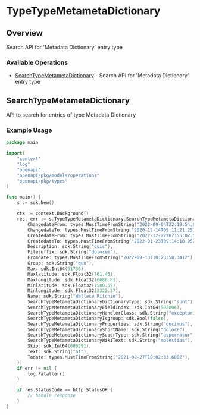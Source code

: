 # TypeTypeMetametaDictionary

## Overview

Search API for 'Metadata Dictionary' entry type

### Available Operations

* [SearchTypeMetametaDictionary](#searchtypemetametadictionary) - Search API for 'Metadata Dictionary' entry type

## SearchTypeMetametaDictionary

API to search for entries of type Metadata Dictionary

### Example Usage

```go
package main

import(
	"context"
	"log"
	"openapi"
	"openapi/pkg/models/operations"
	"openapi/pkg/types"
)

func main() {
    s := sdk.New()

    ctx := context.Background()
    res, err := s.TypeTypeMetametaDictionary.SearchTypeMetametaDictionary(ctx, operations.SearchTypeMetametaDictionaryRequest{
        ChangedateFrom: types.MustTimeFromString("2022-09-04T22:19:54.604Z"),
        ChangedateTo: types.MustTimeFromString("2020-12-14T09:11:21.253Z"),
        CreatedateFrom: types.MustTimeFromString("2022-12-22T07:55:07.552Z"),
        CreatedateTo: types.MustTimeFromString("2022-01-23T09:14:18.952Z"),
        Description: sdk.String("quis"),
        Filesuffix: sdk.String("dolorem"),
        Fromdate: types.MustTimeFromString("2022-09-13T10:23:58.341Z"),
        Group: sdk.String("quo"),
        Max: sdk.Int64(91736),
        Maxlatitude: sdk.Float32(761.45),
        Maxlongitude: sdk.Float32(6688.81),
        Minlatitude: sdk.Float32(1580.59),
        Minlongitude: sdk.Float32(3322.37),
        Name: sdk.String("Wallace Ritchie"),
        SearchTypeMetametaDictionaryDictionaryType: sdk.String("sunt"),
        SearchTypeMetametaDictionaryFieldIndex: sdk.Int64(982804),
        SearchTypeMetametaDictionaryHandlerClass: sdk.String("excepturi"),
        SearchTypeMetametaDictionaryIsgroup: sdk.Bool(false),
        SearchTypeMetametaDictionaryProperties: sdk.String("ducimus"),
        SearchTypeMetametaDictionaryShortName: sdk.String("dolore"),
        SearchTypeMetametaDictionarySuperType: sdk.String("aspernatur"),
        SearchTypeMetametaDictionaryWikiText: sdk.String("molestias"),
        Skip: sdk.Int64(686291),
        Text: sdk.String("at"),
        Todate: types.MustTimeFromString("2021-08-27T10:02:33.600Z"),
    })
    if err != nil {
        log.Fatal(err)
    }

    if res.StatusCode == http.StatusOK {
        // handle response
    }
}
```
